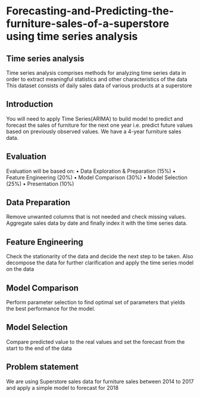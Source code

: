 # Forecasting-and-Predicting-the-furniture-sales-of-a-superstore using time series analysis 
## Time series analysis
Time series analysis comprises methods for analyzing time series data in order to extract meaningful statistics and other 
characteristics of the data
This dataset consists of daily sales data of various products at a 
superstore
## Introduction
You will need to apply Time Series(ARIMA) to build model to 
predict and forecast the sales of furniture for the next one year 
i.e. predict future values based on previously observed values. 
We have a 4-year furniture sales data.
## Evaluation
Evaluation will be based on:
• Data Exploration & Preparation (15%)
• Feature Engineering (20%)
• Model Comparison (30%)
• Model Selection (25%)
• Presentation (10%)
## Data Preparation
Remove unwanted columns that is not needed and check missing 
values. Aggregate sales data by date and finally index it with the 
time series data.
## Feature Engineering
Check the stationarity of the data and decide the next step to be 
taken. Also decompose the data for further clarification
and apply the time series model on the data
## Model Comparison
Perform parameter selection to find optimal set of parameters that 
yields the best performance for the model.
## Model Selection
Compare predicted value to the real values and set the forecast 
from the start to the end of the data

## Problem statement 
We are using Superstore sales data for furniture sales between 2014 to 2017 and apply a simple model to forecast for 2018

